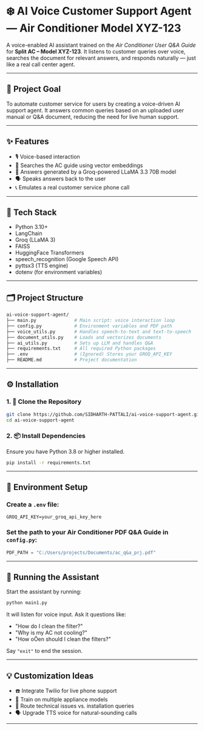 # ❄️ AI Voice Customer Support Agent — Air Conditioner Model XYZ-123

A voice-enabled AI assistant trained on the *Air Conditioner User Q&A Guide* for **Split AC – Model XYZ-123**. It listens to customer queries over voice, searches the document for relevant answers, and responds naturally — just like a real call center agent.

---

## 🎯 Project Goal

To automate customer service for users by creating a voice-driven AI support agent. It answers common queries based on an uploaded user manual or Q&A document, reducing the need for live human support.

---

## ✨ Features

- 🎙️ Voice-based interaction 
- 📄 Searches the AC guide using vector embeddings
- 🧠 Answers generated by a Groq-powered LLaMA 3.3 70B model
- 🗣️ Speaks answers back to the user
- 📞 Emulates a real customer service phone call

---
## 🧱 Tech Stack

- Python 3.10+
- LangChain
- Groq (LLaMA 3)
- FAISS
- HuggingFace Transformers
- speech_recognition (Google Speech API)
- pyttsx3 (TTS engine)
- dotenv (for environment variables)

---
## 🗂️ Project Structure

```bash
ai-voice-support-agent/
├── main.py              # Main script: voice interaction loop
├── config.py            # Environment variables and PDF path
├── voice_utils.py       # Handles speech-to-text and text-to-speech
├── document_utils.py    # Loads and vectorizes documents
├── ai_utils.py          # Sets up LLM and handles Q&A
├── requirements.txt     # All required Python packages
├── .env                 # (Ignored) Stores your GROQ_API_KEY
├── README.md            # Project documentation
```

---

## ⚙️ Installation

### 1. 📁 Clone the Repository

```bash
git clone https://github.com/SIDHARTH-PATTALI/ai-voice-support-agent.git
cd ai-voice-support-agent
```

### 2. 📦 Install Dependencies

Ensure you have Python 3.8 or higher installed.

```bash
pip install -r requirements.txt
```

---

## 🔐 Environment Setup

### Create a `.env` file:

```env
GROQ_API_KEY=your_groq_api_key_here
```

### Set the path to your Air Conditioner PDF Q&A Guide in `config.py`:

```python
PDF_PATH = "C:/Users/projects/Documents/ac_q&a_prj.pdf"
```

---

## 🚀 Running the Assistant

Start the assistant by running:

```bash
python main1.py
```

It will listen for voice input. Ask it questions like:

- "How do I clean the filter?"
- "Why is my AC not cooling?"
- "How oŌen should I clean the filters?"

Say `"exit"` to end the session.


---

## 💡 Customization Ideas
 
- ☎️ Integrate Twilio for live phone support  
- 📄 Train on multiple appliance models  
- 🧭 Route technical issues vs. installation queries  
- 🗣️ Upgrade TTS voice for natural-sounding calls  

---

